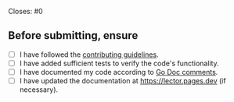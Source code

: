 <!-- Include the number of the issue this PR is related to. If this PR closes the issue, include 'Closes #issue' -->

Closes: #0

## Before submitting, ensure

- [ ] I have followed the [contributing guidelines](../CONTRIBUTING.md).
- [ ] I have added sufficient tests to verify the code's functionality.
- [ ] I have documented my code according to [Go Doc comments](https://tip.golang.org/doc/comment).
- [ ] I have updated the documentation at <https://lector.pages.dev> (if necessary).
